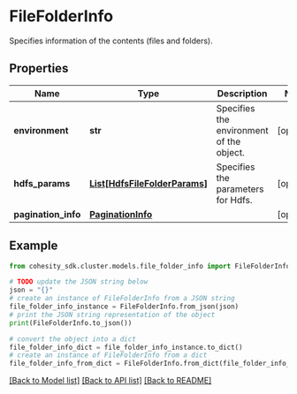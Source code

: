 # FileFolderInfo

Specifies information of the contents (files and folders).

## Properties

Name | Type | Description | Notes
------------ | ------------- | ------------- | -------------
**environment** | **str** | Specifies the environment of the object. | [optional] 
**hdfs_params** | [**List[HdfsFileFolderParams]**](HdfsFileFolderParams.md) | Specifies the parameters for Hdfs. | [optional] 
**pagination_info** | [**PaginationInfo**](PaginationInfo.md) |  | [optional] 

## Example

```python
from cohesity_sdk.cluster.models.file_folder_info import FileFolderInfo

# TODO update the JSON string below
json = "{}"
# create an instance of FileFolderInfo from a JSON string
file_folder_info_instance = FileFolderInfo.from_json(json)
# print the JSON string representation of the object
print(FileFolderInfo.to_json())

# convert the object into a dict
file_folder_info_dict = file_folder_info_instance.to_dict()
# create an instance of FileFolderInfo from a dict
file_folder_info_from_dict = FileFolderInfo.from_dict(file_folder_info_dict)
```
[[Back to Model list]](../README.md#documentation-for-models) [[Back to API list]](../README.md#documentation-for-api-endpoints) [[Back to README]](../README.md)


